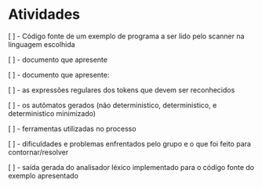 # Atividades

[ ] - Código fonte de um exemplo de programa a ser lido pelo scanner na linguagem escolhida

[ ] - documento que apresente 

[ ] - documento que apresente:

[ ] - as expressões regulares dos tokens que devem ser reconhecidos

[ ] - os autômatos gerados (não deterministico, deterministico, e deterministico minimizado)

[ ] - ferramentas utilizadas no processo

[ ] - dificuldades e problemas enfrentados pelo grupo e o que foi feito para contornar/resolver

[ ] - saída gerada do analisador léxico implementado para o código fonte do exemplo apresentado